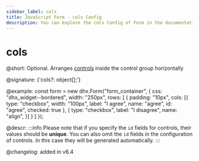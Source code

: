 ```yaml
---
sidebar_label: cols
title: JavaScript Form - cols Config 
description: You can explore the cols Config of Form in the documentation of the DHTMLX JavaScript UI library. Browse developer guides and API reference, try out code examples and live demos, and download a free 30-day evaluation version of DHTMLX Suite.
---
```


# cols

@short: Optional. Arranges [controls](/suite/category/list-of-form-controls/) inside the control group horizontally

@signature: {'cols?: object[];'}

@example:
const form = new dhx.Form("form_container", {
    css: "dhx_widget--bordered",
    width: "250px",
    rows: [
        {
            padding: "10px",
            cols: [{
                type: "checkbox",
                width: "100px",
                label: "I agree",
                name: "agree",
                id: "agree",
                checked: true
            },
            {
                type: "checkbox",
                label: "I disagree",
                name: "align",
            }]
        }
    ]
});

@descr:
:::info
Please note that if you specify the `id` fields for controls, their values should be **unique**. You can also omit the `id` fields in the configuration of controls. In this case they will be generated automatically.
:::

@changelog: added in v6.4

[comment]: # (@related: form/how_to_start.md#initialize-form form/configuration.md#grouping-controls-in-form)

[comment]: # (@relatedapi: form/api/form_rows_config.md)
